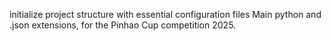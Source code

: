 initialize project structure with essential configuration files
Main python and .json extensions, for the Pinhao Cup competition 2025.
